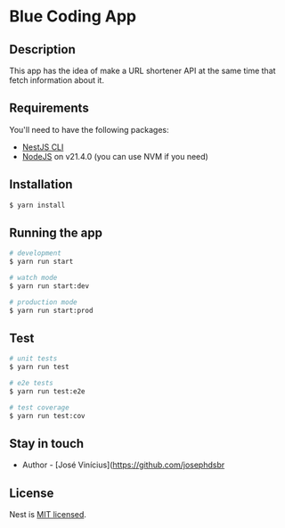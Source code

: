 # Blue Coding App

## Description

This app has the idea of make a URL shortener API at the same time that fetch information about it.

## Requirements

You'll need to have the following packages:

- [NestJS CLI](https://www.npmjs.com/package/@nestjs/cli)
- [NodeJS](https://nodejs.org/) on v21.4.0 (you can use NVM if you need)

## Installation

```bash
$ yarn install
```

## Running the app

```bash
# development
$ yarn run start

# watch mode
$ yarn run start:dev

# production mode
$ yarn run start:prod
```

## Test

```bash
# unit tests
$ yarn run test

# e2e tests
$ yarn run test:e2e

# test coverage
$ yarn run test:cov
```

## Stay in touch

- Author - [José Vinícius](https://github.com/josephdsbr

## License

Nest is [MIT licensed](LICENSE).
